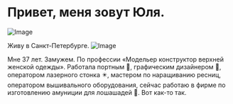 # **Привет, меня зовут Юля.**
![Image](https://bugaga.ru/uploads/posts/2020-09/1599750083_finalisty-17.jpg)

Живу в Санкт-Петербурге.
![Image](https://cdn.fishki.net/upload/post/2023/03/08/3719033/cba6e0da1738fe74ec40abecce711652.jpg)

Мне 37 лет. Замужем. По профессии «Модельер конструктор верхней женской одежды».
Работала портным 🧵, графическим дизайнером 🎨, оператором лазерного стонка ✴️, мастером по наращиванию ресниц, оператором вышивального оборудования, сейчас работаю в фирме по изготовлению амуниции для лошашадей 🐎. Вот как-то так.

